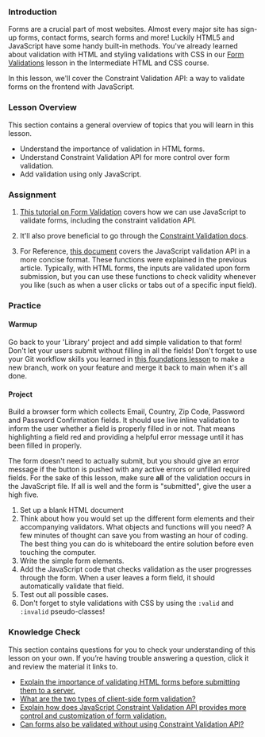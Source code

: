 ### Introduction

Forms are a crucial part of most websites. Almost every major site has sign-up forms, contact forms, search forms and more!  Luckily HTML5 and JavaScript have some handy built-in methods. You've already learned about validation with HTML and styling validations with CSS in our [Form Validations](https://www.theodinproject.com/paths/full-stack-javascript/courses/intermediate-html-and-css/lessons/form-validation) lesson in the Intermediate HTML and CSS course.

In this lesson, we'll cover the Constraint Validation API: a way to validate forms on the frontend with JavaScript.

### Lesson Overview

This section contains a general overview of topics that you will learn in this lesson.

- Understand the importance of validation in HTML forms.
- Understand Constraint Validation API for more control over form validation.
- Add validation using only JavaScript.

### Assignment

<div class="lesson-content__panel" markdown="1">

1. [This tutorial on Form Validation](https://developer.mozilla.org/en-US/docs/Learn/Forms/Form_validation#validating_forms_using_javascript) covers how we can use JavaScript to validate forms, including the constraint validation API.

2. It'll also prove beneficial to go through the [Constraint Validation docs](https://developer.mozilla.org/en-US/docs/Web/HTML/Constraint_validation).

3. For Reference, [this document](https://www.w3schools.com/js/js_validation_api.asp) covers the JavaScript validation API in a more concise format.  These functions were explained in the previous article.  Typically, with HTML forms, the inputs are validated upon form submission, but you can use these functions to check validity whenever you like (such as when a user clicks or tabs out of a specific input field).

</div>

### Practice

<div class="lesson-content__panel" markdown="1">

#### Warmup

Go back to your 'Library' project and add simple validation to that form! Don't let your users submit without filling in all the fields! Don't forget to use your Git workflow skills you learned in [this foundations lesson](https://www.theodinproject.com/lessons/foundations-revisiting-rock-paper-scissors) to make a new branch, work on your feature and merge it back to main when it's all done.

#### Project

Build a browser form which collects Email, Country, Zip Code, Password and Password Confirmation fields.  It should use live inline validation to inform the user whether a field is properly filled in or not.  That means highlighting a field red and providing a helpful error message until it has been filled in properly.

The form doesn't need to actually submit, but you should give an error message if the button is pushed with any active errors or unfilled required fields. For the sake of this lesson, make sure **all** of the validation occurs in the JavaScript file. If all is well and the form is "submitted", give the user a high five.

1. Set up a blank HTML document
2. Think about how you would set up the different form elements and their accompanying validators.  What objects and functions will you need? A few minutes of thought can save you from wasting an hour of coding.  The best thing you can do is whiteboard the entire solution before even touching the computer.
3. Write the simple form elements.
4. Add the JavaScript code that checks validation as the user progresses through the form.  When a user leaves a form field, it should automatically validate that field.
5. Test out all possible cases.
6. Don't forget to style validations with CSS by using the `:valid` and `:invalid` pseudo-classes!

</div>

### Knowledge Check

This section contains questions for you to check your understanding of this lesson on your own. If you’re having trouble answering a question, click it and review the material it links to.

- [Explain the importance of validating HTML forms before submitting them to a server.](https://developer.mozilla.org/en-US/docs/Learn/Forms/Form_validation#what_is_form_validation)
- [What are the two types of client-side form validation?](https://developer.mozilla.org/en-US/docs/Learn/Forms/Form_validation#different_types_of_client-side_validation)
- [Explain how does JavaScript Constraint Validation API provides more control and customization of form validation.](https://developer.mozilla.org/en-US/docs/Learn/Forms/Form_validation#validating_forms_using_javascript)
- [Can forms also be validated without using Constraint Validation API?](https://developer.mozilla.org/en-US/docs/Learn/Forms/Form_validation#validating_forms_without_a_built-in_api)
